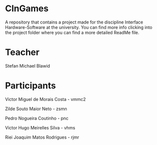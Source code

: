 # CInGames
A repository that contains a project made for the discipline Interface Hardware-Software at the university.
You can find more info clicking into the project folder where you can find a more detailed ReadMe file.

# Teacher
Stefan Michael Blawid

# Participants
Victor Miguel de Morais Costa - vmmc2

Zilde Souto Maior Neto - zsmn

Pedro Nogueira Coutinho - pnc

Victor Hugo Meirelles Silva - vhms

Riei Joaquim Matos Rodrigues - rjmr

